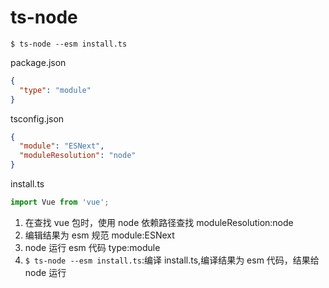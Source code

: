 # ts-node

`$ ts-node --esm install.ts`

package.json

```json
{
  "type": "module"
}
```

tsconfig.json

```json
{
  "module": "ESNext",
  "moduleResolution": "node"
}
```

install.ts

```ts
import Vue from 'vue';
```

1. 在查找 vue 包时，使用 node 依赖路径查找
   moduleResolution:node
2. 编辑结果为 esm 规范
   module:ESNext
3. node 运行 esm 代码
   type:module
4. `$ ts-node --esm install.ts`:编译 install.ts,编译结果为 esm 代码，结果给 node 运行

